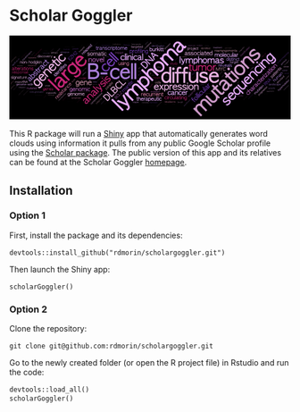 # Scholar Goggler
![Ryan Morin](img/banner.png)

This R package will run a [Shiny](https://shiny.posit.co/) app that automatically generates word clouds using information it pulls from any public Google Scholar profile using the [Scholar package](https://github.com/jkeirstead/scholar). The public version of this app and its relatives can be found at the Scholar Goggler [homepage](https://scholargoggler.com/).

## Installation

### Option 1

First, install the package and its dependencies:
```
devtools::install_github("rdmorin/scholargoggler.git")
```
Then launch the Shiny app:
```
scholarGoggler()
```

### Option 2

Clone the repository:
```
git clone git@github.com:rdmorin/scholargoggler.git
```

Go to the newly created folder (or open the R project file) in Rstudio and run the code:

```
devtools::load_all()
scholarGoggler()
```

